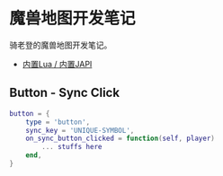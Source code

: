 # 魔兽地图开发笔记

骑老登的魔兽地图开发笔记。

* [内置Lua / 内置JAPI](https://war3rpg.top)

## Button - Sync Click

```lua
button = {
    type = 'button',
    sync_key = 'UNIQUE-SYMBOL',
    on_sync_button_clicked = function(self, player)
        ... stuffs here
    end,
}
```
